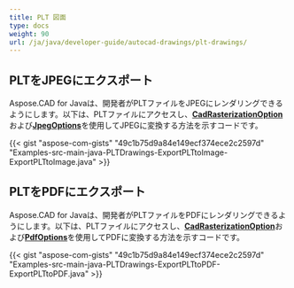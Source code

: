 ```yaml
---
title: PLT 図面
type: docs
weight: 90
url: /ja/java/developer-guide/autocad-drawings/plt-drawings/
---
```


## **PLTをJPEGにエクスポート**

Aspose.CAD for Javaは、開発者がPLTファイルをJPEGにレンダリングできるようにします。以下は、PLTファイルにアクセスし、[**CadRasterizationOption**](https://reference.aspose.com/cad/java/com.aspose.cad.imageoptions/CadRasterizationOptions)および[**JpegOptions**](https://reference.aspose.com/cad/java/com.aspose.cad.imageoptions/JpegOptions)を使用してJPEGに変換する方法を示すコードです。

{{< gist "aspose-com-gists" "49c1b75d9a84e149ecf374ece2c2597d" "Examples-src-main-java-PLTDrawings-ExportPLTtoImage-ExportPLTtoImage.java" >}}

## **PLTをPDFにエクスポート**

Aspose.CAD for Javaは、開発者がPLTファイルをPDFにレンダリングできるようにします。以下は、PLTファイルにアクセスし、[**CadRasterizationOption**](https://reference.aspose.com/cad/java/com.aspose.cad.imageoptions/CadRasterizationOptions)および[**PdfOptions**](https://reference.aspose.com/cad/java/com.aspose.cad.imageoptions/PdfOptions)を使用してPDFに変換する方法を示すコードです。

{{< gist "aspose-com-gists" "49c1b75d9a84e149ecf374ece2c2597d" "Examples-src-main-java-PLTDrawings-ExportPLTtoPDF-ExportPLTtoPDF.java" >}}
